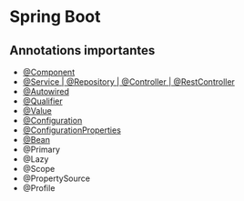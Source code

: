 # Spring Boot  

## Annotations importantes
- [@Component](./anotacao-component.md)
- [@Service | @Repository | @Controller | @RestController](./especificacoes-component.md)
- [@Autowired](./anotacao-autowired.md)
- [@Qualifier](./anotacao-qualifier.md)
- [@Value](./anotacao-value.md)
- [@Configuration](./anotacao-configuration.md)
- [@ConfigurationProperties](./anotacao-configurationProperties.md)
- [@Bean](./anotacao-bean.md)
- @Primary
- @Lazy
- @Scope
- @PropertySource
- @Profile
